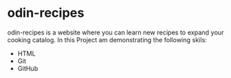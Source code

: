 # odin-recipes
odin-recipes is a website where you can learn new recipes to expand your cooking catalog.
In this Project am demonstrating the following skils:
- HTML
- Git
- GitHub